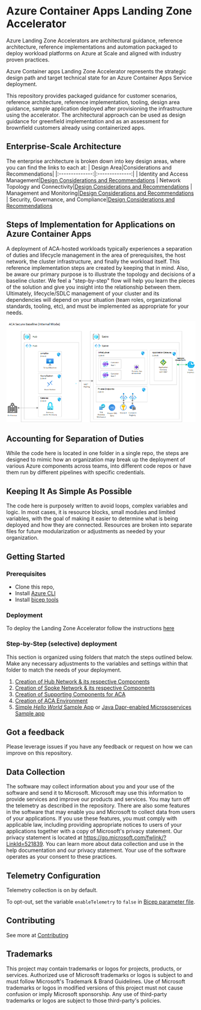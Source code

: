 # Azure Container Apps Landing Zone Accelerator

Azure Landing Zone Accelerators are architectural guidance, reference architecture, reference implementations and automation packaged to deploy workload platforms on Azure at Scale and aligned with industry proven practices.

Azure Container apps Landing Zone Accelerator represents the strategic design path and target technical state for an Azure Container Apps Service deployment. 

This repository provides packaged guidance for customer scenarios, reference architecture, reference implementation, tooling, design area guidance, sample application deployed after provisioning the infrastructure using the accelerator. The architectural approach can be used as design guidance for greenfield implementation and as an assessment for brownfield customers already using containerized apps. 

## Enterprise-Scale Architecture

The enterprise architecture is broken down into key design areas, where you can find the links to each at:
| Design Area|Considerations and Recommendations|
|:--------------:|:--------------:|
| Identity and Access Management|[Design Considerations and Recommendations](/docs/design-areas/identity.md)
| Network Topology and Connectivity|[Design Considerations and Recommendations](/docs/design-areas/networking.md)
| Management and Monitoring|[Design Considerations and Recommendations](/docs/design-areas/management.md)
| Security, Governance, and Compliance|[Design Considerations and Recommendations](/docs/design-areas/security.md)

## Steps of Implementation for Applications on Azure Container Apps

A deployment of ACA-hosted workloads typically experiences a separation of duties and lifecycle management in the area of prerequisites, the host network, the cluster infrastructure, and finally the workload itself. This reference implementation steps are created by keeping that in mind. Also, be aware our primary purpose is to illustrate the topology and decisions of a baseline cluster. We feel a "step-by-step" flow will help you learn the pieces of the solution and give you insight into the relationship between them. Ultimately, lifecycle/SDLC management of your cluster and its dependencies will depend on your situation (team roles, organizational standards, tooling, etc), and must be implemented as appropriate for your needs.

![ACA Hub and Spoke architecture](./docs/media/acaInternal/aca-internal.png)

## Accounting for Separation of Duties

While the code here is located in one folder in a single repo, the steps are designed to mimic how an organization may break up the deployment of various Azure components across teams, into different code repos or have them run by different pipelines with specific credentials.

## Keeping It As Simple As Possible

The code here is purposely written to avoid loops, complex variables and logic. In most cases, it is resource blocks, small modules and limited variables, with the goal of making it easier to determine what is being deployed and how they are connected. Resources are broken into separate files for future modularization or adjustments as needed by your organization.

## Getting Started

### Prerequisites 
- Clone this repo, 
- Install [Azure CLI](https://docs.microsoft.com/en-us/cli/azure/install-azure-cli)
- Install [bicep tools](https://docs.microsoft.com/en-us/azure/azure-resource-manager/bicep/install)

### Deployment
To deploy the Landing Zone Accelerator follow the instructions [here](scenarios/aca-internal/bicep/README.md#fast-deployment)

### Step-by-Step (selective) deployment

This section is organized using folders that match the steps outlined below. Make any necessary adjustments to the variables and settings within that folder to match the needs of your deployment.


1. [Creation of Hub Network & its respective Components](scenarios/aca-internal/bicep/modules/01-hub/README.md)
2. [Creation of Spoke Network & its respective Components](scenarios/aca-internal/bicep/modules/02-spoke/README.md)
3. [Creation of Supporting Components for ACA](scenarios/aca-internal/bicep/modules/03-supporting-services/README.md)
4. [Creation of ACA Environment](scenarios/aca-internal/bicep/modules/04-container-apps-environment/README.md)
5. [Simple *Hello World* Sample App](scenarios/aca-internal/bicep/modules/05-hello-world-sample-app/README.md) or [Java Dapr-enabled Micrososervices Sample app](scenarios/aca-internal/bicep/sample-apps/java-fine-collection-service/README.md)

## Got a feedback
Please leverage issues if you have any feedback or request on how we can improve on this repository.

## Data Collection
The software may collect information about you and your use of the software and send it to Microsoft. Microsoft may use this information to provide services and improve our products and services. You may turn off the telemetry as described in the repository. There are also some features in the software that may enable you and Microsoft to collect data from users of your applications. If you use these features, you must comply with applicable law, including providing appropriate notices to users of your applications together with a copy of Microsoft's privacy statement. Our privacy statement is located at https://go.microsoft.com/fwlink/?LinkId=521839. You can learn more about data collection and use in the help documentation and our privacy statement. Your use of the software operates as your consent to these practices.

## Telemetry Configuration
Telemetry collection is on by default.

To opt-out, set the variable `enableTelemetry` to `false` in [Bicep parameter file](scenarios/aca-internal/bicep/main.parameters.jsonc).

## Contributing
See more at [Contributing](CONTRIBUTING.md)

## Trademarks
This project may contain trademarks or logos for projects, products, or services. Authorized use of Microsoft trademarks or logos is subject to and must follow Microsoft's Trademark & Brand Guidelines. Use of Microsoft trademarks or logos in modified versions of this project must not cause confusion or imply Microsoft sponsorship. Any use of third-party trademarks or logos are subject to those third-party's policies.
